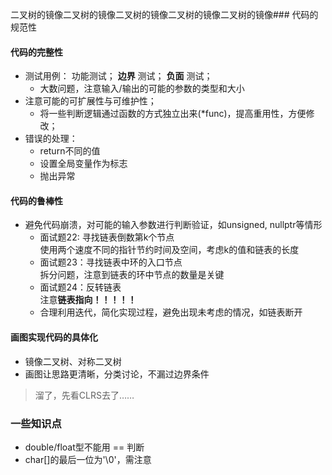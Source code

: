 二叉树的镜像二叉树的镜像二叉树的镜像二叉树的镜像二叉树的镜像### 代码的规范性
#### 代码的完整性
- 测试用例： 功能测试； **边界** 测试； **负面** 测试；
	- 大数问题，注意输入/输出的可能的参数的类型和大小
- 注意可能的可扩展性与可维护性；
	- 将一些判断逻辑通过函数的方式独立出来(\*func)，提高重用性，方便修改；
- 错误的处理：
	- return不同的值
	- 设置全局变量作为标志
	- 抛出异常
	
#### 代码的鲁棒性
- 避免代码崩溃，对可能的输入参数进行判断验证，如unsigned, nullptr等情形  
	- 面试题22: 寻找链表倒数第k个节点  
		使用两个速度不同的指针节约时间及空间，考虑k的值和链表的长度
	- 面试题23：寻找链表中环的入口节点  
		拆分问题，注意到链表的环中节点的数量是关键  
	- 面试题24：反转链表  
		注意**链表指向！！！！！**  
	- 合理利用迭代，简化实现过程，避免出现未考虑的情况，如链表断开  
  
#### 画图实现代码的具体化
- 镜像二叉树、对称二叉树  
- 画图让思路更清晰，分类讨论，不漏过边界条件  

> 溜了，先看CLRS去了……
	

	
	
	
### 一些知识点
- double/float型不能用 == 判断
- char[]的最后一位为'\0'，需注意
